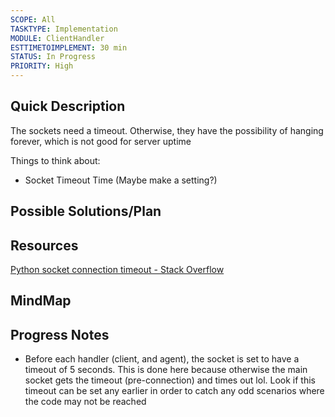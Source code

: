 ```yaml
---
SCOPE: All
TASKTYPE: Implementation
MODULE: ClientHandler
ESTTIMETOIMPLEMENT: 30 min
STATUS: In Progress
PRIORITY: High
---
```



## Quick Description

The sockets need a timeout. Otherwise, they have the possibility of hanging forever, which is not good for server uptime


Things to think about:
- Socket Timeout Time (Maybe make a setting?)


## Possible Solutions/Plan


## Resources
[Python socket connection timeout - Stack Overflow](https://stackoverflow.com/questions/3432102/python-socket-connection-timeout)

## MindMap

## Progress Notes
- Before each handler (client, and agent), the socket is set to have a timeout of 5 seconds. This is done here because otherwise the main socket gets the timeout (pre-connection) and times out lol. Look if this timeout can be set any earlier in order to catch any odd scenarios where the code may not be reached